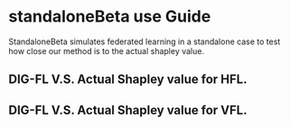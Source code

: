 
#                     **standaloneBeta use Guide**

StandaloneBeta simulates federated learning in a standalone case to test how close our method is to the actual shapley value.


## DIG-FL V.S. Actual Shapley value for HFL.



## DIG-FL V.S. Actual Shapley value for VFL.
